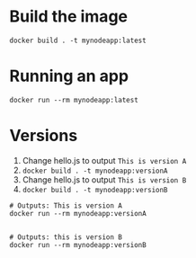 # Build the image

```
docker build . -t mynodeapp:latest
```

# Running an app

```
docker run --rm mynodeapp:latest
```

# Versions

1. Change hello.js to output `This is version A`
2. `docker build . -t mynodeapp:versionA`
3. Change hello.js to output `This is version B`
4. `docker build . -t mynodeapp:versionB`

```
# Outputs: This is version A
docker run --rm mynodeapp:versionA


# Outputs: this is version B
docker run --rm mynodeapp:versionB
```